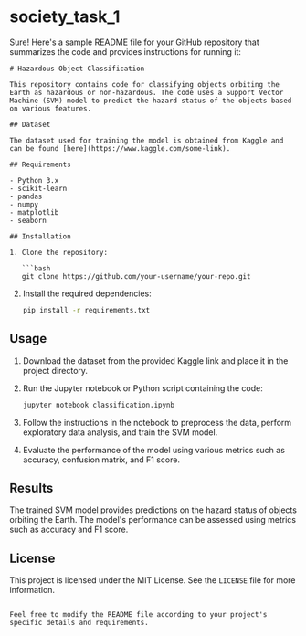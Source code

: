 # society_task_1
Sure! Here's a sample README file for your GitHub repository that summarizes the code and provides instructions for running it:

```
# Hazardous Object Classification

This repository contains code for classifying objects orbiting the Earth as hazardous or non-hazardous. The code uses a Support Vector Machine (SVM) model to predict the hazard status of the objects based on various features.

## Dataset

The dataset used for training the model is obtained from Kaggle and can be found [here](https://www.kaggle.com/some-link).

## Requirements

- Python 3.x
- scikit-learn
- pandas
- numpy
- matplotlib
- seaborn

## Installation

1. Clone the repository:

   ```bash
   git clone https://github.com/your-username/your-repo.git
   ```

2. Install the required dependencies:

   ```bash
   pip install -r requirements.txt
   ```

## Usage

1. Download the dataset from the provided Kaggle link and place it in the project directory.

2. Run the Jupyter notebook or Python script containing the code:

   ```bash
   jupyter notebook classification.ipynb
   ```

3. Follow the instructions in the notebook to preprocess the data, perform exploratory data analysis, and train the SVM model.

4. Evaluate the performance of the model using various metrics such as accuracy, confusion matrix, and F1 score.

## Results

The trained SVM model provides predictions on the hazard status of objects orbiting the Earth. The model's performance can be assessed using metrics such as accuracy and F1 score.

## License

This project is licensed under the MIT License. See the `LICENSE` file for more information.
```

Feel free to modify the README file according to your project's specific details and requirements.
